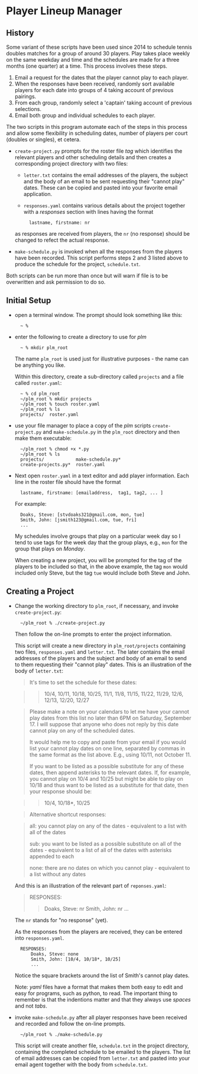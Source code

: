 # Player Lineup Manager

## History

Some variant of these scripts have been used since 2014 to schedule tennis doubles matches for a group of around 30 players. Play takes place weekly on the same weekday and time and the schedules are made for a three months (one quarter) at a time. This process involves these steps.

1. Email a request for the dates that the player cannot play to each player.
2. When the responses have been received, randomly sort available players for each date into groups of 4 taking account of previous pairings.
3. From each group, randomly select a 'captain' taking account of previous selections.
4. Email both group and individual schedules to each player.

The two scripts in this program automate each of the steps in this process and allow some flexibility in scheduling dates, number of players per court (doubles or singles), et cetera.

- `create-project.py` prompts for the roster file *tag* which identifies the relevant players and other scheduling details and then creates a corresponding project directory with two files:
	- `letter.txt` contains the email addresses of the players, the subject and the body of an email to be sent requesting their "cannot play" dates. These can be copied and pasted into your favorite email application.
	- `responses.yaml` contains various details about the project together with a *responses* section with lines having the format

			lastname, firstname: nr

	as responses are received from players, the `nr` (no response) should be changed to refect the actual response.

- `make-schedule.py` is invoked when all the responses from the players have been recorded. This script performs steps 2 and 3 listed above to produce the schedule for the project, `schedule.txt`.

Both scripts can be run more than once but will warn if file is to be overwritten and ask permission to do so.


## Initial Setup

- open a terminal window. The prompt should look something like this:

        ~ %

- enter the following to create a directory to use for *plm*

        ~ % mkdir plm_root

    The name `plm_root` is used just for illustrative purposes - the name can be anything you like.

    Within this directory, create a sub-directory called `projects` and a file called `roster.yaml`:

        ~ % cd plm_root
        ~/plm_root % mkdir projects
        ~/plm_root % touch roster.yaml
        ~/plm_root % ls
        projects/  roster.yaml

- use your file manager to place a copy of the *plm* scripts `create-project.py` and `make-schedule.py` in the `plm_root` directory and then make them executable:

        ~/plm_root % chmod +x *.py
        ~/plm_root % ls
        projects/            make-schedule.py*
        create-projects.py*  roster.yaml

- Next open `roster.yaml` in a text editor and add player information. Each line in the roster file should have the format

        lastname, firstname: [emailaddress,  tag1, tag2, ... ]

    For example:

        Doaks, Steve: [stvdoaks321@gmail.com, mon, tue]
        Smith, John: [jsmith123@gmail.com, tue, fri]
        ...

    My schedules involve groups that play on a particular week day so I tend to use tags for the week day that the group plays, e.g., `mon` for the group that plays on *Monday*.

    When creating a new project, you will be prompted for the tag of the players to be included so that, in the above example, the tag `mon` would included only Steve, but the tag `tue` would include both Steve and John.


## Creating a Project


- Change the working directory to `plm_root`, if necessary, and invoke `create-project.py`:

        ~/plm_root % ./create-project.py

    Then follow the on-line prompts to enter the project information.

    This script will create a new directory in `plm_root/projects` containing two files, `responses.yaml` and `letter.txt`. The later contains the email addresses of the players and the subject and body of an email to send to them requesting their "cannot play" dates. This is an illustration of the body of `letter.txt`:

    > It's time to set the schedule for these dates:

    >> 10/4, 10/11, 10/18, 10/25, 11/1, 11/8, 11/15, 11/22, 11/29, 12/6, 12/13, 12/20, 12/27

    > Please make a note on your calendars to let me have your cannot play dates from this list no later than 6PM on Saturday, September 17. I will suppose that anyone who does not reply by this date cannot play on any of the scheduled dates.
    >
    > It would help me to copy and paste from your email if you would list your cannot play dates on one line, separated by commas in the same format as the list above. E.g., using 10/11, not October 11.
    >
    > If you want to be listed as a possible substitute for any of these dates, then append asterisks to the relevant dates. If, for example, you cannot play on 10/4 and 10/25 but might be able to play on 10/18 and thus want to be listed as a substitute for that date, then your response should be:

    >> 10/4, 10/18*, 10/25

    > Alternative shortcut responses:

    > all: you cannot play on any of the dates - equivalent to a list with all of the dates
    >
    > sub: you want to be listed as a possible substitute on all of the dates - equivalent to a list of all of the dates with asterisks appended to each
    >
    > none: there are no dates on which you cannot play - equivalent to a list without any dates



    And this is an illustration of the relevant part of `reponses.yaml`:

	> RESPONSES:
	>>	Doaks, Steve: nr
	>>	Smith, John: nr
	>>	...

    The `nr` stands for "no response" (yet).

    As the responses from the players are received, they can be entered into `responses.yaml`.

		RESPONSES:
			Doaks, Steve: none
			Smith, John: [10/4, 10/18*, 10/25]
			...

    Notice the square brackets around the list of Smith's cannot play dates.

    Note: *yaml* files have a format that makes them both easy to edit and easy for programs, such as python, to read. The important thing to remember is that the indentions matter and that they always use *spaces* and not *tabs*.

- invoke `make-schedule.py` after all player responses have been received and recorded and follow the on-line prompts.

        ~/plm_root % ./make-schedule.py

    This script will create another file, `schedule.txt` in the project directory, containing the completed schedule to be emailed to the players. The list of email addresses can be copied from `letter.txt` and pasted into your email agent together with the body from `schedule.txt`.

